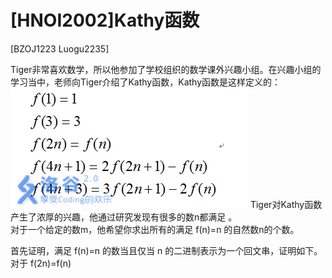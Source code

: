 # [HNOI2002]Kathy函数
[BZOJ1223 Luogu2235]

Tiger非常喜欢数学，所以他参加了学校组织的数学课外兴趣小组。在兴趣小组的学习当中，老师向Tiger介绍了Kathy函数，Kathy函数是这样定义的：
![BZOJ1223](_v_images/_bzoj1223_1537263734_646725670.png)
Tiger对Kathy函数产生了浓厚的兴趣，他通过研究发现有很多的数n都满足 。  
对于一个给定的数m，他希望你求出所有的满足 f(n)=n 的自然数n的个数。

首先证明，满足 f(n)=n 的数当且仅当 n 的二进制表示为一个回文串，证明如下。  
对于 f(2n)=f(n)